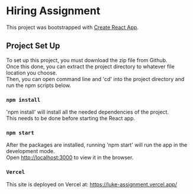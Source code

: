 # Hiring Assignment

This project was bootstrapped with [Create React App](https://github.com/facebook/create-react-app).

## Project Set Up

To set up this project, you must download the zip file from Github. \
Once this done, you can extract the project directory to whatever file location you choose. \
Then, you can open command line and 'cd' into the project directory and run the npm scripts below.

### `npm install`
'npm install' will install all the needed dependencies of the project. \
This needs to be done before starting the React app.

### `npm start`
After the packages are installed, running 'npm start' will run the app in the development mode.\
Open [http://localhost:3000](http://localhost:3000) to view it in the browser.

### `Vercel`
This site is deployed on Vercel at: https://luke-assignment.vercel.app/
